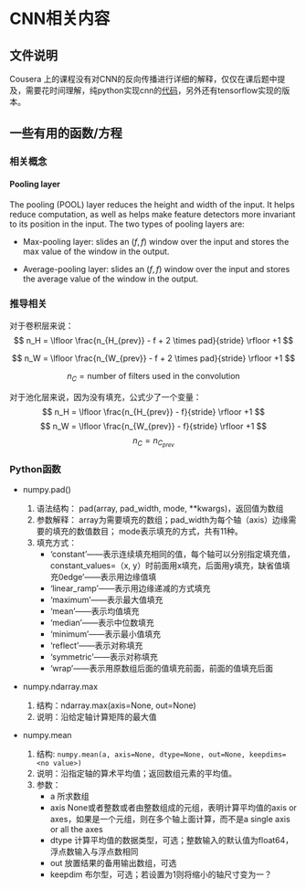 # CNN相关内容

## 文件说明

Cousera 上的课程没有对CNN的反向传播进行详细的解释，仅仅在课后题中提及，需要花时间理解，纯python实现cnn的[代码](cnn_first.py)，另外还有tensorflow实现的版本。
## 一些有用的函数/方程

### 相关概念

#### Pooling layer

The pooling (POOL) layer reduces the height and width of the input. It helps reduce computation, as well as helps make feature detectors more invariant to its position in the input. The two types of pooling layers are:

- Max-pooling layer: slides an ($f, f$) window over the input and stores the max value of the window in the output.

- Average-pooling layer: slides an ($f, f$) window over the input and stores the average value of the window in the output.
  
### 推导相关

对于卷积层来说：
$$ n_H = \lfloor \frac{n_{H_{prev}} - f + 2 \times pad}{stride} \rfloor +1 $$

$$ n_W = \lfloor \frac{n_{W_{prev}} - f + 2 \times pad}{stride} \rfloor +1 $$

$$ n_C = \text{number of filters used in the convolution} $$

对于池化层来说，因为没有填充，公式少了一个变量：
$$ n_H = \lfloor \frac{n_{H_{prev}} - f}{stride} \rfloor +1 $$
$$ n_W = \lfloor \frac{n_{W_{prev}} - f}{stride} \rfloor +1 $$
$$ n_C = n_{C_{prev}}$$

### Python函数

- numpy.pad()
    1. 语法结构： pad(array, pad_width, mode, **kwargs)，返回值为数组
    2. 参数解释： array为需要填充的数组；pad_width为每个轴（axis）边缘需要的填充的数值数目； mode表示填充的方式，共有11种。
    3. 填充方式：
        - ‘constant’——表示连续填充相同的值，每个轴可以分别指定填充值，constant_values=（x, y）时前面用x填充，后面用y填充，缺省值填充0edge’——表示用边缘值填
        - ‘linear_ramp’——表示用边缘递减的方式填充
        - ‘maximum’——表示最大值填充
        - ‘mean’——表示均值填充
        - ‘median’——表示中位数填充
        - ‘minimum’——表示最小值填充
        - ‘reflect’——表示对称填充
        - ‘symmetric’——表示对称填充
        - ‘wrap’——表示用原数组后面的值填充前面，前面的值填充后面

- numpy.ndarray.max
    1. 结构：ndarray.max(axis=None, out=None)
    2. 说明：沿给定轴计算矩阵的最大值
- numpy.mean
    1. 结构: ``numpy.mean(a, axis=None, dtype=None, out=None, keepdims=<no value>)``
    2. 说明：沿指定轴的算术平均值；返回数组元素的平均值。
    3. 参数：
        - a  所求数组
        - axis   None或者整数或者由整数组成的元组，表明计算平均值的axis or axes，如果是一个元组，则在多个轴上面计算，而不是a single axis or all the axes
        - dtype 计算平均值的数据类型，可选；整数输入的默认值为float64，浮点数输入与浮点数相同
        - out   放置结果的备用输出数组，可选
        - keepdim   布尔型，可选；若设置为1则将缩小的轴尺寸变为一？